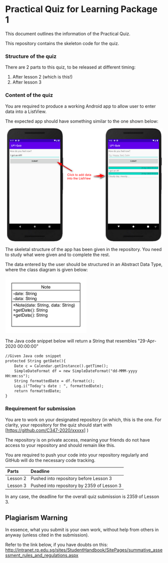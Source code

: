 # Practical Quiz for Learning Package 1

This document outlines the information of the Practical Quiz.

This repository contains the skeleton code for the quiz.

### Structure of the quiz
There are 2 parts to this quiz, to be released at different timing:

1. After lesson 2 (which is this!)
2. After lesson 3


### Content of the quiz

You are required to produce a working Android app to allow user to enter data into a ListView.

The expected app should have something similar to the one shown below:

![](docs/07c11036.png)

The skeletal structure of the app has been given in the repository. You need to study what were given and to complete the rest.


The data entered by the user should be structured in an Abstract Data Type, where the class diagram is given below:

![](docs/6f2b6b53.png)


The Java code snippet below will return a String that resembles "29-Apr-2020 00:00:00"
```
//Given Java code snippet
protected String getDate(){
    Date c = Calendar.getInstance().getTime();
    SimpleDateFormat df = new SimpleDateFormat("dd-MMM-yyyy HH:mm:ss");
    String formattedDate = df.format(c);
    Log.i("Today's date : ", formattedDate);
    return formattedDate;
}
```



### Requirement for submission

You are to work on your designated repository (in which, this is the one. For clarity, your repository for the quiz should start with [https://github.com/C347-2020/xxxxx] )

The repository is on private access, meaning your friends do not have access to your repository and should remain like this.

You are required to push your code into your repository regularly and GitHub will do the necessary code tracking.

| Parts | Deadline|
|:---|:---|
|Lesson 2|Pushed into repository before Lesson 3|
|Lesson 3|Pushed into repository by 2359 of Lesson 3|

In any case, the deadline for the overall quiz submission is 2359 of Lesson 3.



## Plagiarism Warning

In essence, what you submit is your own work, without help from others in anyway (unless cited in the submission).

Refer to the link below, if you have doubts on this:
http://intranet.rp.edu.sg/sites/StudentHandbook/SitePages/summative_assessment_rules_and_regulations.aspx